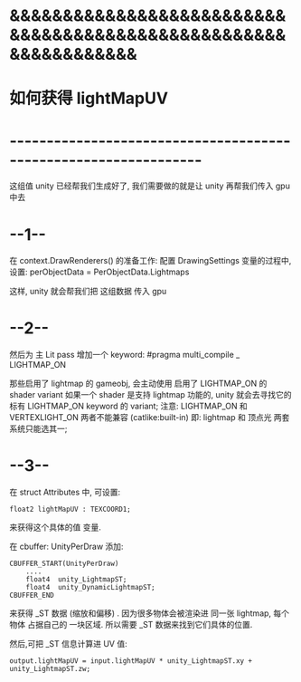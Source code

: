 




# &&&&&&&&&&&&&&&&&&&&&&&&&&&&&&&&&&&&&&&&&&&&&&&&&&&&&&&&&&&&&&&& #
#            如何获得 lightMapUV   
# ---------------------------------------------------------------- #
这组值 unity 已经帮我们生成好了, 我们需要做的就是让 unity 再帮我们传入 gpu 中去

# --1--
在 context.DrawRenderers() 的准备工作: 配置 DrawingSettings 变量的过程中, 
设置:
    perObjectData = PerObjectData.Lightmaps

这样, unity 就会帮我们把 这组数据 传入 gpu

# --2--
然后为 主 Lit pass 增加一个 keyword:
    #pragma multi_compile _ LIGHTMAP_ON 

那些启用了 lightmap 的 gameobj, 会主动使用 启用了 LIGHTMAP_ON  的 shader variant
如果一个 shader 是支持 lightmap 功能的, unity 就会去寻找它的 标有 LIGHTMAP_ON keyword 的 variant;
注意:
    LIGHTMAP_ON 和 VERTEXLIGHT_ON 两者不能兼容 (catlike:built-in)
    即: lightmap 和 顶点光 两套系统只能选其一;


# --3--
在 struct Attributes 中, 可设置:

    float2 lightMapUV : TEXCOORD1; 

来获得这个具体的值 变量. 

在 cbuffer: UnityPerDraw 添加:

    CBUFFER_START(UnityPerDraw)
        ....
        float4  unity_LightmapST;
        float4  unity_DynamicLightmapST;
    CBUFFER_END

来获得 _ST 数据 (缩放和偏移) .
因为很多物体会被渲染进 同一张 lightmap, 每个物体 占据自己的 一块区域.
所以需要 _ST 数据来找到它们具体的位置.

然后,可把 _ST 信息计算进 UV 值:

    output.lightMapUV = input.lightMapUV * unity_LightmapST.xy + unity_LightmapST.zw;















